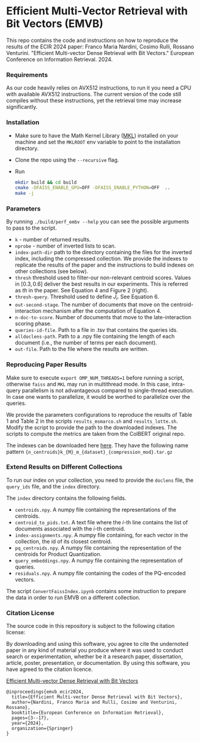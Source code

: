 # Efficient Multi-Vector Retrieval with Bit Vectors (EMVB)

This repo contains the code and instructions on how to reproduce the results of the ECIR 2024 paper: Franco Maria Nardini, Cosimo Rulli, Rossano Venturini. "Efficient Multi-vector Dense Retrieval with Bit Vectors." European Conference on Information Retrieval. 2024.

### Requirements

As our code heavily relies on AVX512 instructions, to run it you need a CPU with available AVX512 instructions. The current version of the code still compiles without these instructions, yet the retrieval time may increase significantly. 

### Installation

- Make sure to have the Math Kernel Library ([MKL](https://www.intel.com/content/www/us/en/developer/tools/oneapi/onemkl.html#gs.5pn8i4)) installed on your machine and set the ```MKLROOT``` env variable to point to the installation directory.

- Clone the repo using the ```--recursive``` flag.
- Run 
  ```bash
  mkdir build && cd build
  cmake -DFAISS_ENABLE_GPU=OFF -DFAISS_ENABLE_PYTHON=OFF  ..
  make -j
  ```

### Parameters

 By running ```./build/perf_embv --help``` you can see the possible arguments to pass to the script. 

 - ```k``` - number of returned results.
 - ```nprobe``` - number of inverted lists to scan. 
 - ```index-path-dir``` path to the directory containing the files for the inverted index, including the compressed collection. We provide the indexes to replicate the results of the paper and the instructions to build indexes on other collections (see below).
 - ```thresh``` threshold used to filter-our non-relevant centroid scores. Values in $[0.3, 0.6]$ deliver the best results in our experiments. This is referred as *th* in the paper. See Equation 4 and Figure 2 (right).
 - ```thresh-query```. Threshold used to define $\bar{J}_i$. See Equation 6.
 - ```out-second-stage```. The number of documents that move on the centroid-interaction mechanism after the computation of Equation 4.
 - ```n-doc-to-score```. Number of documents that move to the late-interaction scoring phase. 
 - ```queries-id-file```. Path to a file in .tsv that contains the queries ids.
 - ```alldoclens-path```. Path to a .npy file containing the length of each document (i.e., the number of terms per each document).
 - ```out-file```. Path to the file where the results are written. 

### Reproducing Paper Results

Make sure to execute ```export OMP_NUM_THREADS=1``` before running a script, otherwise ```faiss``` and ```MKL``` may run in multithread mode. In this case, intra-query parallelism is not advantageous compared to single-thread execution. In case one wants to parallelize, it would be worthed to parallelize over the queries. 


We provide the parameters configurations to reproduce the results of Table 1 and Table 2 in the scripts ```results_msmarco.sh``` and ```results_lotte.sh```. Modify the script to provide the path to the downloaded indexes. The scripts to compute the metrics are taken from the ColBERT original repo. 

The indexes can be downloaded here [here](http://hpc.isti.cnr.it/~rulli/emvb-ecir2024/). They have the following name pattern ```{n_centroids}k_{M}_m_{dataset}_{compression_mod}.tar.gz```

### Extend Results on Different Collections

To run our index on your collection, you need to provide the ```doclens``` file, the ```query_ids``` file, and the ```index``` directory. 

The ```index``` directory contains the following fields. 

- ```centroids.npy```. A numpy file containing the representations of the centroids. 
- ```centroid_to_pids.txt```. A text file where the $i$-th line contains the list of documents associated with the $i$-th centroid.
- ```index-assignments.npy```. A numpy file containing, for each vector in the collection, the id of its closest centroid.
- ```pq_centroids.npy```. A numpy file containing the representation of the centroids for Product Quantization. 
- ```query_embeddings.npy```. A numpy file containing the representation of queries. 
- ```residuals.npy```. A numpy file containing the codes of the PQ-encoded vectors. 


The script ```ConvertFaissIndex.ipynb``` contains some instruction to prepare the data in order to run EMVB on a different collection. 

### Citation License

The source code in this repository is subject to the following citation license:

By downloading and using this software, you agree to cite the undernoted paper in any kind of material you produce where it was used to conduct search or experimentation, whether be it a research paper, dissertation, article, poster, presentation, or documentation. By using this software, you have agreed to the citation licence.

[Efficient Multi-vector Dense Retrieval with Bit Vectors](https://link.springer.com/chapter/10.1007/978-3-031-56060-6_1)

```
@inproceedings{emvb_ecir2024,
  title={Efficient Multi-vector Dense Retrieval with Bit Vectors},
  author={Nardini, Franco Maria and Rulli, Cosimo and Venturini, Rossano},
  booktitle={European Conference on Information Retrieval},
  pages={3--17},
  year={2024},
  organization={Springer}
}
```

